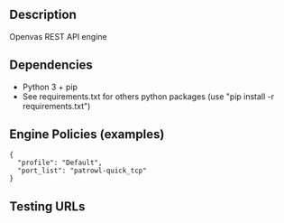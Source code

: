 ## Description
Openvas REST API engine

## Dependencies
- Python 3 + pip
- See requirements.txt for others python packages (use "pip install -r requirements.txt")

## Engine Policies (examples)
```
{
  "profile": "Default",
  "port_list": "patrowl-quick_tcp"
}
```

## Testing URLs
